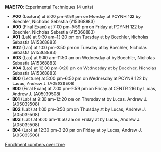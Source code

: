 **MAE 170**: Experimental Techniques (4 units)

- **A00** (Lecture) at 5:00 pm–6:50 pm on Monday at PCYNH 122 by Boechler, Nicholas Sebastia (A15368883)
- **A00** (Final Exam) at 7:00 pm–9:59 pm on Friday at PCYNH 122 by Boechler, Nicholas Sebastia (A15368883)
- **A01** (Lab) at 9:30 am–12:20 pm on Tuesday at   by Boechler, Nicholas Sebastia (A15368883)
- **A02** (Lab) at 1:00 pm–3:50 pm on Tuesday at   by Boechler, Nicholas Sebastia (A15368883)
- **A03** (Lab) at 9:00 am–11:50 am on Wednesday at   by Boechler, Nicholas Sebastia (A15368883)
- **A04** (Lab) at 12:30 pm–3:20 pm on Wednesday at   by Boechler, Nicholas Sebastia (A15368883)
- **B00** (Lecture) at 5:00 pm–6:50 pm on Wednesday at PCYNH 122 by Lucas, Andrew J. (A05039508)
- **B00** (Final Exam) at 7:00 pm–9:59 pm on Friday at CENTR 216 by Lucas, Andrew J. (A05039508)
- **B01** (Lab) at 9:30 am–12:20 pm on Thursday at   by Lucas, Andrew J. (A05039508)
- **B02** (Lab) at 1:00 pm–3:50 pm on Thursday at   by Lucas, Andrew J. (A05039508)
- **B03** (Lab) at 9:00 am–11:50 am on Friday at   by Lucas, Andrew J. (A05039508)
- **B04** (Lab) at 12:30 pm–3:20 pm on Friday at   by Lucas, Andrew J. (A05039508)

[Enrollment numbers over time](./MAE170.tsv)
